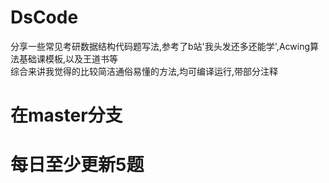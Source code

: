 # DsCode
分享一些常见考研数据结构代码题写法,参考了b站'我头发还多还能学',Acwing算法基础课模板,以及王道书等\
综合来讲我觉得的比较简洁通俗易懂的方法,均可编译运行,带部分注释
# 在master分支
# 每日至少更新5题
